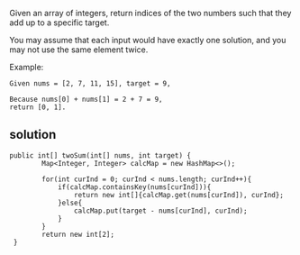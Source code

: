 Given an array of integers, return indices of the two numbers such that they add up to a specific target.

You may assume that each input would have exactly one solution, and you may not use the same element twice.

Example:
```
Given nums = [2, 7, 11, 15], target = 9,

Because nums[0] + nums[1] = 2 + 7 = 9,
return [0, 1].
```

## solution

```
public int[] twoSum(int[] nums, int target) {
        Map<Integer, Integer> calcMap = new HashMap<>();

        for(int curInd = 0; curInd < nums.length; curInd++){
            if(calcMap.containsKey(nums[curInd])){
                return new int[]{calcMap.get(nums[curInd]), curInd};
            }else{
                calcMap.put(target - nums[curInd], curInd);
            }
        }
        return new int[2];
 }
```